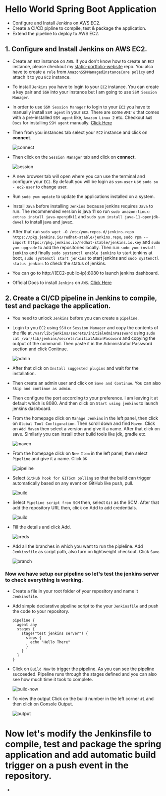 # Hello World Spring Boot Application

- Configure and Install Jenkins on AWS EC2.
- Create a CI/CD pipline to compile, test & package the application.
- Extend the pipeline to deploy to AWS EC2.

## 1. Configure and Install Jenkins on AWS EC2.

- Create an `EC2` instance on `AWS`. If you don't know how to create an `EC2` instance, please checkout my [static-portfolio-website](https://github.com/akshatoxy/static-portfolio-website) repo. You also have to create a `role` from `AmazonSSMManagedInstanceCore policy` and attach it to you `EC2` instance.

- To install `Jenkins` you have to login to your `EC2` instance. You can create a key pair and `SSH` into your instance but I am going to use `SSM Session Manager`.

- In order to use `SSM Session Manager` to login to your `EC2` you have to manually install `SSM agent` in your `EC2`. There are some `AMI's` that comes with a pre-installed `SSM agent` like, `Amazon Linux 2` etc. Checkout `AWS Docs` for installing `SSM agent` manually. [Click Here](https://aws.amazon.com/premiumsupport/knowledge-center/install-ssm-agent-ec2-linux/) 

- Then from you instances tab select your `EC2` instance and click on **connect**.

  ![connect](./images/connect.png)

- Then click on the `Session Manager` tab and click on **connect**.
  
  ![session](./images/session.png)

- A new browser tab will open where you can use the terminal and configure your `EC2`. By default you will be login as `ssm-user` use `sudo su - ec2-user` to change user.

- Run `sudo yum update` to update the applications installed on a system.

- Install `Java` before installing `Jenkins` because jenkins requires `Java` to run. The recommended version is java 11 so run `sudo amazon-linux-extras install java-openjdk11` and `sudo yum install java-11-openjdk-devel` to install java and javac. 

- After that run `sudo wget -O /etc/yum.repos.d/jenkins.repo https://pkg.jenkins.io/redhat-stable/jenkins.repo`,
`sudo rpm --import https://pkg.jenkins.io/redhat-stable/jenkins.io.key` and `sudo yum upgrade` to add the repositories locally. Then run `sudo yum install jenkins` and finally `sudo systemctl enable jenkins` to start jenkins at boot, `sudo systemctl start jenkins` to start jenkins and `sudo systemctl status jenkins` to check the status of jenkins.

- You can go to http://{EC2-public-ip}:8080 to launch jenkins dashboard.

- Official Docs to install `Jenkins` on `AWS`. [Click Here](https://www.jenkins.io/doc/tutorials/tutorial-for-installing-jenkins-on-AWS/) 

## 2. Create a CI/CD pipeline in Jenkins to compile, test and package the application.

- You need to unlock `Jenkins` before you can create a `pipeline`.

- Login to you `EC2` using `SSH` or `Session Manager` and copy the contents of the file at `/var/lib/jenkins/secrets/initialAdminPassword` using `sudo cat /var/lib/jenkins/secrets/initialAdminPassword` and copying the output of the command. Then paste it in the Administrator Password section and click Conitnue.

  ![admin](./images/admin.png)

- After that click on `Install suggested plugins` and wait for the installation.

- Then create an admin user and click on `Save and Continue`. You can also `Skip and continue as admin`.

- Then configure the port according to your preference. I am leaving it at default which is 8080. And then click on `Start using jenkins` to launch jenkins dashboard.

- From the homepage click on `Manage Jenkins` in the left panel, then click on `Global Tool Configuration`. Then scroll down and find `Maven`. Click on `Add Maven` then select a version and give it a name. After that click on save. Similarly you can install other build tools like jdk, gradle etc.

  ![maven](./images/install-maven.png)

- From the homepage click on `New Item` in the left panel, then select `Pipeline` and give it a name. Click `OK`

  ![pipeline](./images/pipe.png)

- Select `GitHub hook for GITScm polling` so that the build can trigger automatically based on any event on GitHub like push, pull.

  ![build](./images/build-trigger.png)
  
- Select `Pipeline script from SCM` then, select `Git` as the SCM. After that add the repository URL then, click on Add to add credentials.  

  ![build](./images/git.png)

- Fill the details and click Add.

  ![creds](./images/creds.png)

- Add all the branches in which you want to run the pipleline. Add `Jenkinsfile` as script path, also turn on lightweight checkout. Click `Save`.

  ![branch](./images/branch.png)

### Now we have setup our pipeline so let's test the jenkins server to check everything is working.

- Create a file in your root folder of your repository and name it `Jenkinsfile`.

- Add simple declarative pipeline script to the your `Jenkinsfile` and push the code to your repository.

  ```
  pipeline {
    agent any
    stages {
      stage("test jenkins server") {
        steps {
          echo "Hello There"
        }
      }
    }
  }
  ```

- Click on `Build Now` to trigger the pipeline. As you can see the pipeline succeeded. Pipeline runs through the stages defined and you can also see how much time it took to complete.

  ![build-now](./images/build-now.png)

- To view the output Click on the build number in the left corner `#1` and then click on Console Output.

  ![output](./images/output.png)

# Now let's modify the Jenkinsfile to compile, test and package the spring application and add automatic build trigger on a push event in the repository.

- 

  